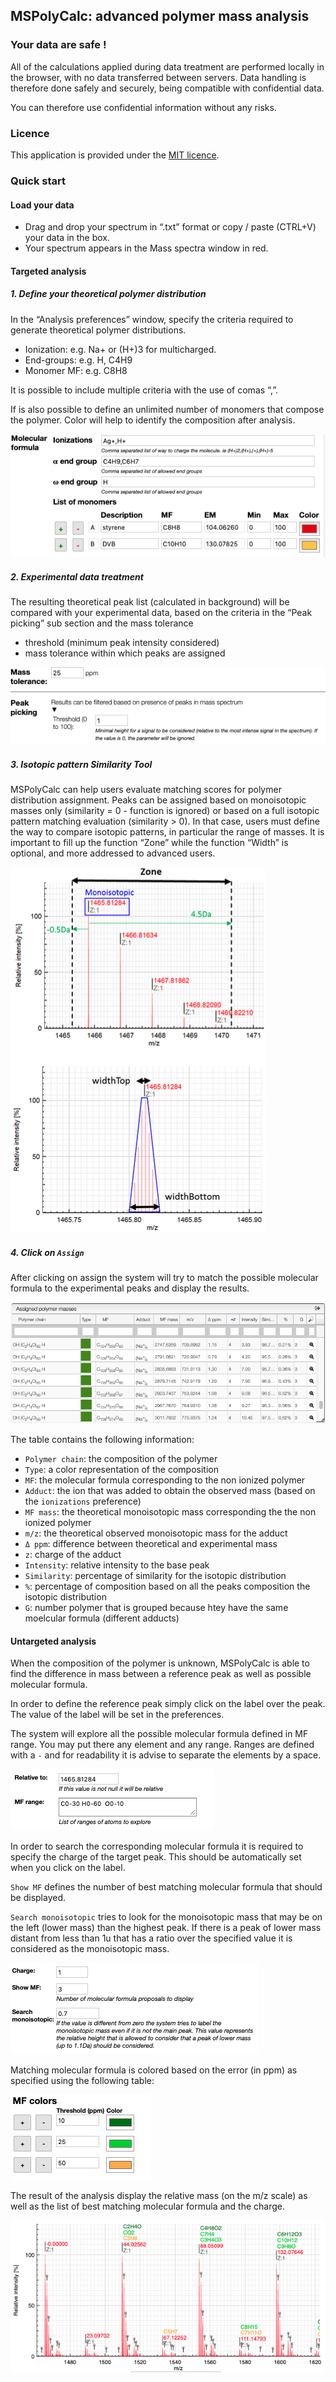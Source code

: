 ## MSPolyCalc: advanced polymer mass analysis

### Your data are safe !

All of the calculations applied during data treatment are performed locally in the browser, with no data transferred between servers. Data handling is therefore done safely and securely, being compatible with confidential data.

You can therefore use confidential information without any risks.

### Licence

This application is provided under the [MIT licence](https://github.com/cheminfo/mspolycalc/blob/master/LICENSE).

### Quick start

#### Load your data

* Drag and drop your spectrum in “.txt” format or copy / paste (CTRL+V) your data in the box.
* Your spectrum appears in the Mass spectra window in red.

#### Targeted analysis

##### 1. Define your theoretical polymer distribution

In the “Analysis preferences” window, specify the criteria required to generate theoretical polymer distributions.
* Ionization: e.g. Na+ or (H+)3 for multicharged. 
* End-groups: e.g. H, C4H9
* Monomer MF: e.g. C8H8

It is possible to include multiple criteria with the use of comas “,”.

If is also possible to define an unlimited number of monomers that compose the polymer. Color will help to identify the composition after analysis.

<img src="images/mfs.png">

##### 2. Experimental data treatment

The resulting theoretical peak list (calculated in background) will be compared with your experimental data, based on the criteria in the “Peak picking” sub section and the mass tolerance

* threshold (minimum peak intensity considered)
* mass tolerance within which peaks are assigned

<img src="images/peakPicking.png">

##### 3. Isotopic pattern Similarity Tool

MSPolyCalc can help users evaluate matching scores for polymer distribution assignment. Peaks can be assigned based on monoisotopic masses only (similarity = 0 - function is ignored) or based on a full isotopic pattern matching evaluation (similarity > 0). In that case, users must define the way to compare isotopic patterns, in particular the range of masses.
It is important to fill up the function “Zone” while the function “Width” is optional, and more addressed to advanced users.

<img src="images/zone.png">


##### 4. Click on `Assign`

After clicking on assign the system will try to match the possible molecular formula to the experimental peaks and display the results.

<img src="images/tableResults.png">

The table contains the following information:
* `Polymer chain`: the composition of the polymer
* `Type`: a color representation of the composition
* `MF`: the molecular formula corresponding to the non ionized polymer
* `Adduct`: the ion that was added to obtain the observed mass (based on the `ionizations` preference)
* `MF mass`: the theoretical monoisotopic mass corresponding the the non ionized polymer
* `m/z`: the theoretical observed monoisotopic mass for the adduct
* `Δ ppm`: difference between theoretical and experimental mass
* `z`: charge of the adduct
* `Intensity`: relative intensity to the base peak
* `Similarity`: percentage of similarity for the isotopic distribution
* `%`: percentage of composition based on all the peaks composition the isotopic distribution
* `G`: number polymer that is grouped because htey have the same moelcular formula (different adducts)

#### Untargeted analysis

When the composition of the polymer is unknown, MSPolyCalc is able to find the difference in mass between a reference peak as well as possible molecular formula.

In order to define the reference peak simply click on the label over the peak. The value of the label will be set in the preferences.

The system will explore all the possible molecular formula defined in MF range. You may put there any element and any range. Ranges are defined with a `-` and for readability it is advise to separate the elements by a space.

<img src="images/explorePrefs1.png">

In order to search the corresponding molecular formula it is required to specify the charge of the target peak. This should be automatically set when you click on the label.

`Show MF` defines the number of best matching molecular formula that should be displayed.

`Search monoisotopic` tries to look for the monoisotopic mass that may be on the left (lower mass) than the highest peak. If there is a peak of lower mass distant from less than 1u that has a ratio over the specified value it is considered as the monoisotopic mass. 

<img src="images/explorePrefs2.png">

Matching molecular formula is colored based on the error (in ppm) as specified using the following table:

<img src="images/explorePrefs3.png">

The result of the analysis display the relative mass (on the m/z scale) as well as the list of best matching molecular formula and the charge.

<img src="images/exploreResult.png">


